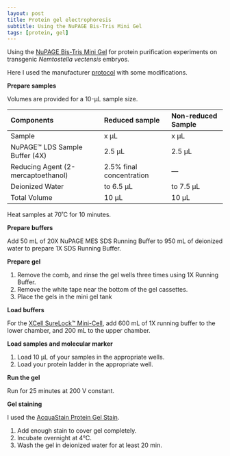 ```yaml
---
layout: post
title: Protein gel electrophoresis
subtitle: Using the NuPAGE Bis-Tris Mini Gel
tags: [protein, gel]
---
```


Using the [NuPAGE Bis-Tris Mini Gel](https://www.thermofisher.com/order/catalog/product/NP0321BOX) for protein purification experiments on transgenic _Nemtostella vectensis_ embryos.

Here I used the manufacturer [protocol](https://www.thermofisher.com/document-connect/document-connect.html?url=https://assets.thermofisher.com/TFS-Assets%2FLSG%2Fmanuals%2FMAN0007891_NuPAGE_BisTris_MiniGels.pdf) with some modifications.

**Prepare samples**

Volumes are provided for a 10-μL sample size. 

| Components | Reduced sample | Non-reduced Sample |
| :------ |:--- | :--- |
| Sample | x μL | x μL |
| NuPAGE™ LDS Sample Buffer (4X) | 2.5 μL | 2.5 μL |
| Reducing Agent (2-mercaptoethanol) | 2.5% final concentration | — |
| Deionized Water | to 6.5 µL | to 7.5 µL |
| Total Volume | 10 µL | 10 µL |

Heat samples at 70˚C for 10 minutes.

**Prepare buffers**

Add 50 mL of 20X NuPAGE MES SDS Running Buffer to 950 mL of deionized water to prepare 1X SDS Running Buffer.

**Prepare gel**
1. Remove the comb, and rinse the gel wells three times using 1X Running Buffer.
2. Remove the white tape near the bottom of the gel cassettes.
3. Place the gels in the mini gel tank

**Load buffers**

For the [XCell SureLock™ Mini-Cell](https://www.thermofisher.com/us/en/home/life-science/protein-biology/protein-gel-electrophoresis/protein-gel-electrophoresis-chamber-systems/xcell-surelock-mini-vertical-electrophoresis-system.html), add 600 mL of 1X running buffer to the lower chamber, and 200 mL to the upper chamber.

**Load samples and molecular marker**
1. Load 10 µL of your samples in the appropriate wells.
2. Load your protein ladder in the appropriate well.

**Run the gel**

Run for 25 minutes at 200 V constant.

**Gel staining**

I used the [AcquaStain Protein Gel Stain](https://www.bulldog-bio.com/product/acquastain-protein-gel-stain/?gad=1&gclid=CjwKCAjwjMiiBhA4EiwAZe6jQ6mHKK4COmXJOdLbjlv1iLPCYG7dPjkvxbq2her8nINJ9SCjrXUKHRoCZsQQAvD_BwE).
1. Add enough stain to cover gel completely. 
2. Incubate overnight at 4°C.
3. Wash the gel in deionized water for at least 20 min.



